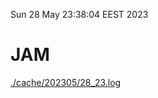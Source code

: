 Sun 28 May 23:38:04 EEST 2023
# JAM
<a href='./cache/202305/28_23.log'>./cache/202305/28_23.log</a>
